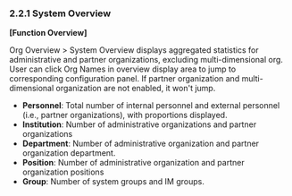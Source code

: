 ### 2.2.1 System Overview

**[Function Overview]**

Org Overview > System Overview displays aggregated statistics for administrative and partner organizations, excluding multi-dimensional org. User can click Org Names in overview display area to jump to corresponding configuration panel. If partner organization and multi-dimensional organization are not enabled, it won't jump.

- **Personnel**: Total number of internal personnel and external personnel (i.e., partner organizations), with proportions displayed.
- **Institution**: Number of administrative organizations and partner organizations
- **Department**: Number of administrative organization and partner organization department.
- **Position**: Number of administrative organization and partner organization positions
- **Group**: Number of system groups and IM groups.

